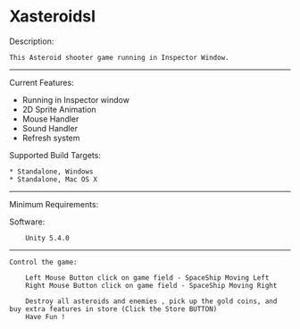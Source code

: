 # XasteroidsI

Description:
    
    This Asteroid shooter game running in Inspector Window.

------------------------------------------------------------------------------------------

Current Features:

- Running in Inspector window
- 2D Sprite Animation
- Mouse Handler
- Sound Handler 
- Refresh system
 
Supported Build Targets:
      
    * Standalone, Windows
    * Standalone, Mac OS X
 

------------------------------------------------------------------------------------------

Minimum Requirements:

  Software:

        Unity 5.4.0


------------------------------------------------------------------------------------------


    Control the game:

        Left Mouse Button click on game field - SpaceShip Moving Left
        Right Mouse Button click on game field - SpaceShip Moving Right

        Destroy all asteroids and enemies , pick up the gold coins, and buy extra features in store (Click the Store BUTTON)
        Have Fun !
